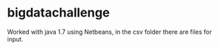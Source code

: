 # bigdatachallenge
Worked with java 1.7 using Netbeans, in the csv folder there are files for input.
